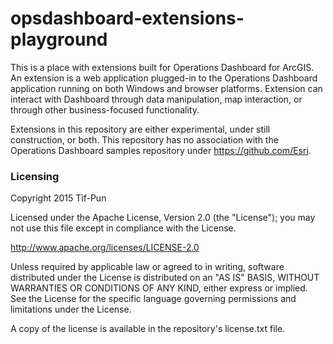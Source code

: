 # opsdashboard-extensions-playground
This is a place with extensions built for Operations Dashboard for ArcGIS. An extension is a web application plugged-in to the Operations Dashboard application running on both Windows and browser platforms. Extension can interact with Dashboard through data manipulation, map interaction, or through other business-focused functionality. 

Extensions in this repository are either experimental, under still construction, or both. This repository has no association with the Operations Dashboard samples repository under https://github.com/Esri. 

### Licensing

Copyright 2015 Tif-Pun

Licensed under the Apache License, Version 2.0 (the "License"); you may not use this file except in compliance with the License.

http://www.apache.org/licenses/LICENSE-2.0

Unless required by applicable law or agreed to in writing, software distributed under the License is distributed on an "AS IS" BASIS, WITHOUT WARRANTIES OR CONDITIONS OF ANY KIND, either express or implied. See the License for the specific language governing permissions and limitations under the License.

A copy of the license is available in the repository's license.txt file.
